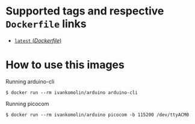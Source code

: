 # Supported tags and respective `Dockerfile` links

- [`latest` (*Dockerfile*)](https://github.com/ivankomolin/docker-stm8/blob/master/Dockerfile)

# How to use this images

Running arduino-cli
```
$ docker run --rm ivankomolin/arduino arduino-cli

```

Running picocom
```
$ docker run --rm ivankomolin/arduino picocom -b 115200 /dev/ttyACM0

```

